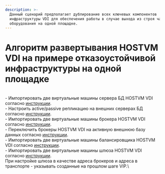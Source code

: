 ```yaml
---
description: >-
  Данный сценарий предполагает дублирование всех ключевых компонентов
  инфраструктуры VDI для обеспечения работы в случае выхода из строя части
  оборудования на одной площадке.
---
```


# Алгоритм развертывания HOSTVM VDI на примере отказоустойчивой инфраструктуры на одной площадке

\
\- Импортировать две виртуальные машины сервера БД HOSTVM VDI  согласно [инструкции](vdi-db/).\
\- Настроить active/passive репликацию на внешних серверах БД согласно [инструкции](../hostvm-vdi-admin-guide/vdi-db-replication.md).\
\- Импортировать две виртуальные машины брокера HOSTVM VDI согласно [инструкции](hostvm-vdi-ova-install/).\
\- Переключить брокеры HOSTVM VDI  на активную внешнюю базу данных согласно [инструкции](vdi-db/nastroika-brokera-vdi-dlya-ispolzovaniya-vydelennogo-servera-bd.md).\
\- Импортировать две виртуальные машины балансировщика HOSTVM VDI  согласно [инструкции](haproxy.md).\
\- Импортировать две виртуальные машины шлюза HOSTVM VDI согласно [инструкции](tunneler-appliance-deploy/). \
При настройке шлюза в качестве адреса брокеров и адреса в транспорте - указывать созданные на прошлом шаге VIP.\
